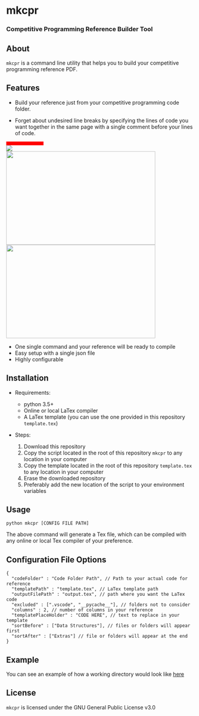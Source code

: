
# mkcpr
### Competitive Programming Reference Builder Tool

## About
```mkcpr``` is a command line utility that helps you to build your competitive programming reference PDF.

## Features

- Build your reference just from your competitive programming code folder.

- Forget about undesired line breaks by specifying the lines of code you want together in the same page with a single comment before your lines of code.


<div>
  <div style="width: 100px; height: 10px; background: red;"></div>
  <img src="https://codeforces.com/predownloaded/29/ea/29ea463f8ac652c6bb5fa20fc1c7690546479333.png"/>
</div>

<div>
  <img src="https://codeforces.com/predownloaded/a1/4f/a14f0a93f62f3afb7d3519779c18d7e991948ed7.png" width="400" height="250"/>
  <img src="https://codeforces.com/predownloaded/f6/1e/f61ec142697979d7ebb5b3ec715e2856ebc2faaf.png" width="400" height="250"/>
</div>

- One single command and your reference will be ready to compile
- Easy setup with a single json file
- Highly configurable

## Installation

- Requirements:
  - python 3.5+
  - Online or local LaTex compiler
  - A LaTex template (you can use the one provided in this repository ```template.tex```)

- Steps:
  1. Download this repository
  2. Copy the script located in the root of this repository ```mkcpr``` to any location in your computer
  3. Copy the template located in the root of this repository ```template.tex``` to any location in your computer
  3. Erase the downloaded repository
  4. Preferably add the new location of the script to your environment variables

## Usage

```shell
python mkcpr [CONFIG FILE PATH]
```
The above command will generate a Tex file, which can be compiled with any online or local Tex compiler of your preference.

## Configuration File Options

```jsonc
{
  "codeFolder" : "Code Folder Path", // Path to your actual code for reference
  "templatePath" : "template.tex", // LaTex template path
  "outputFilePath" : "output.tex", // path where you want the LaTex code
  "excluded" : [".vscode", "__pycache__"], // folders not to consider
  "columns" : 2, // number of columns in your reference
  "templatePlaceHolder" : "CODE HERE", // text to replace in your template
  "sortBefore" : ["Data Structures"], // files or folders will appear first
  "sortAfter" : ["Extras"] // file or folders will appear at the end
}
```

## Example

You can see an example of how a working directory would look like [here](https://github.com/searleser97/competitive-programming-reference)

## License

```mkcpr``` is licensed under the GNU General Public License v3.0